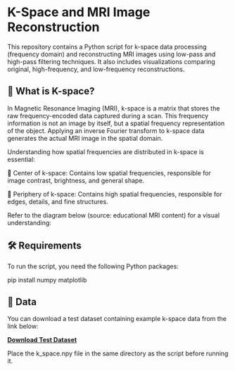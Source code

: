 # K-Space  and MRI Image Reconstruction

This repository contains a Python script for  k-space data processing (frequency domain) and reconstructing MRI images using low-pass and high-pass filtering techniques. It also includes visualizations comparing original, high-frequency, and low-frequency reconstructions.

## 🔬 What is K-space?

In Magnetic Resonance Imaging (MRI), k-space is a matrix that stores the raw frequency-encoded data captured during a scan. This frequency information is not an image by itself, but a spatial frequency representation of the object. Applying an inverse Fourier transform to k-space data generates the actual MRI image in the spatial domain.

Understanding how spatial frequencies are distributed in k-space is essential:

🎯 Center of k-space: Contains low spatial frequencies, responsible for image contrast, brightness, and general shape.

🧠 Periphery of k-space: Contains high spatial frequencies, responsible for edges, details, and fine structures.

Refer to the diagram below (source: educational MRI content) for a visual understanding:

## 🛠 Requirements

To run the script, you need the following Python packages:

pip install numpy matplotlib

## 📁 Data

You can download a test dataset containing example k-space data from the link below:

**[Download Test Dataset](https://drive.google.com/drive/folders/14-C4XG2RXxJ6UIR2E59yeX-NDFvfbpIq?usp=sharing)**

Place the k_space.npy file in the same directory as the script before running it.
